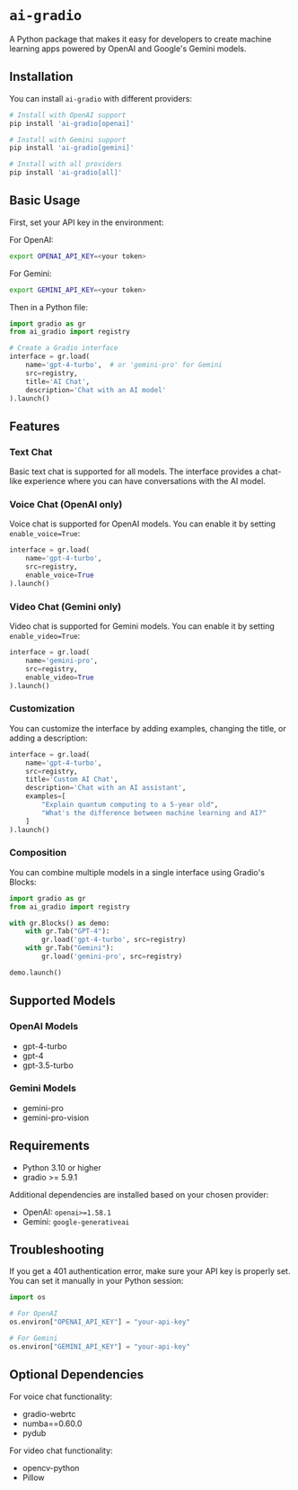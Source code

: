 # `ai-gradio`

A Python package that makes it easy for developers to create machine learning apps powered by OpenAI and Google's Gemini models.

## Installation

You can install `ai-gradio` with different providers:

```bash
# Install with OpenAI support
pip install 'ai-gradio[openai]'

# Install with Gemini support  
pip install 'ai-gradio[gemini]'

# Install with all providers
pip install 'ai-gradio[all]'
```

## Basic Usage

First, set your API key in the environment:

For OpenAI:
```bash
export OPENAI_API_KEY=<your token>
```

For Gemini:
```bash
export GEMINI_API_KEY=<your token>
```

Then in a Python file:

```python
import gradio as gr
from ai_gradio import registry

# Create a Gradio interface
interface = gr.load(
    name='gpt-4-turbo',  # or 'gemini-pro' for Gemini
    src=registry,
    title='AI Chat',
    description='Chat with an AI model'
).launch()
```

## Features

### Text Chat
Basic text chat is supported for all models. The interface provides a chat-like experience where you can have conversations with the AI model.

### Voice Chat (OpenAI only)
Voice chat is supported for OpenAI models. You can enable it by setting `enable_voice=True`:

```python
interface = gr.load(
    name='gpt-4-turbo',
    src=registry,
    enable_voice=True
).launch()
```

### Video Chat (Gemini only)
Video chat is supported for Gemini models. You can enable it by setting `enable_video=True`:

```python
interface = gr.load(
    name='gemini-pro',
    src=registry,
    enable_video=True
).launch()
```

### Customization

You can customize the interface by adding examples, changing the title, or adding a description:

```python
interface = gr.load(
    name='gpt-4-turbo',
    src=registry,
    title='Custom AI Chat',
    description='Chat with an AI assistant',
    examples=[
        "Explain quantum computing to a 5-year old",
        "What's the difference between machine learning and AI?"
    ]
).launch()
```

### Composition

You can combine multiple models in a single interface using Gradio's Blocks:

```python
import gradio as gr
from ai_gradio import registry

with gr.Blocks() as demo:
    with gr.Tab("GPT-4"):
        gr.load('gpt-4-turbo', src=registry)
    with gr.Tab("Gemini"):
        gr.load('gemini-pro', src=registry)

demo.launch()
```

## Supported Models

### OpenAI Models
- gpt-4-turbo
- gpt-4
- gpt-3.5-turbo

### Gemini Models
- gemini-pro
- gemini-pro-vision

## Requirements

- Python 3.10 or higher
- gradio >= 5.9.1

Additional dependencies are installed based on your chosen provider:
- OpenAI: `openai>=1.58.1`
- Gemini: `google-generativeai`

## Troubleshooting

If you get a 401 authentication error, make sure your API key is properly set. You can set it manually in your Python session:

```python
import os

# For OpenAI
os.environ["OPENAI_API_KEY"] = "your-api-key"

# For Gemini
os.environ["GEMINI_API_KEY"] = "your-api-key"
```

## Optional Dependencies

For voice chat functionality:
- gradio-webrtc
- numba==0.60.0
- pydub

For video chat functionality:
- opencv-python
- Pillow